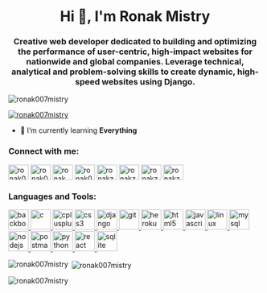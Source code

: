 <h1 align="center">Hi 👋, I'm Ronak Mistry</h1>
<h3 align="center">Creative web developer dedicated to building and optimizing the performance of user-centric, high-impact websites for nationwide and global companies. Leverage technical, analytical and problem-solving skills to create dynamic, high-speed websites using Django.</h3>

<p align="left"> <img src="https://komarev.com/ghpvc/?username=ronak007mistry&label=Profile%20views&color=0e75b6&style=flat" alt="ronak007mistry" /> </p>

<p align="left"> <a href="https://github.com/ryo-ma/github-profile-trophy"><img src="https://github-profile-trophy.vercel.app/?username=ronak007mistry" alt="ronak007mistry" /></a> </p>

- 🌱 I’m currently learning **Everything**

<h3 align="left">Connect with me:</h3>
<p align="left">
<a href="https://dev.to/ronak007mistry" target="blank"><img align="center" src="https://cdn.jsdelivr.net/npm/simple-icons@3.0.1/icons/dev-dot-to.svg" alt="ronak007mistry" height="30" width="40" /></a>
<a href="https://twitter.com/ronak007mistry" target="blank"><img align="center" src="https://cdn.jsdelivr.net/npm/simple-icons@3.0.1/icons/twitter.svg" alt="ronak007mistry" height="30" width="40" /></a>
<a href="https://linkedin.com/in/ronak mistry" target="blank"><img align="center" src="https://cdn.jsdelivr.net/npm/simple-icons@3.0.1/icons/linkedin.svg" alt="ronak mistry" height="30" width="40" /></a>
<a href="https://instagram.com/ronak007mistry" target="blank"><img align="center" src="https://cdn.jsdelivr.net/npm/simple-icons@3.0.1/icons/instagram.svg" alt="ronak007mistry" height="30" width="40" /></a>
<a href="https://www.codechef.com/users/ronakzerocool" target="blank"><img align="center" src="https://cdn.jsdelivr.net/npm/simple-icons@3.1.0/icons/codechef.svg" alt="ronakzerocool" height="30" width="40" /></a>
<a href="https://www.hackerrank.com/ronakzerocool" target="blank"><img align="center" src="https://cdn.jsdelivr.net/npm/simple-icons@3.0.1/icons/hackerrank.svg" alt="ronakzerocool" height="30" width="40" /></a>
<a href="https://codeforces.com/profile/ronakzerocool" target="blank"><img align="center" src="https://cdn.jsdelivr.net/npm/simple-icons@3.0.1/icons/codeforces.svg" alt="ronakzerocool" height="30" width="40" /></a>
<a href="https://www.hackerearth.com/ronakzerocool" target="blank"><img align="center" src="https://cdn.jsdelivr.net/npm/simple-icons@3.0.1/icons/hackerearth.svg" alt="ronakzerocool" height="30" width="40" /></a>
</p>

<h3 align="left">Languages and Tools:</h3>
<p align="left"> <a href="https://backbonejs.org" target="_blank"> <img src="https://devicons.github.io/devicon/devicon.git/icons/backbonejs/backbonejs-original-wordmark.svg" alt="backbonejs" width="40" height="40"/> </a> <a href="https://www.cprogramming.com/" target="_blank"> <img src="https://devicons.github.io/devicon/devicon.git/icons/c/c-original.svg" alt="c" width="40" height="40"/> </a> <a href="https://www.w3schools.com/cpp/" target="_blank"> <img src="https://devicons.github.io/devicon/devicon.git/icons/cplusplus/cplusplus-original.svg" alt="cplusplus" width="40" height="40"/> </a> <a href="https://www.w3schools.com/css/" target="_blank"> <img src="https://devicons.github.io/devicon/devicon.git/icons/css3/css3-original-wordmark.svg" alt="css3" width="40" height="40"/> </a> <a href="https://www.djangoproject.com/" target="_blank"> <img src="https://devicons.github.io/devicon/devicon.git/icons/django/django-original.svg" alt="django" width="40" height="40"/> </a> <a href="https://git-scm.com/" target="_blank"> <img src="https://www.vectorlogo.zone/logos/git-scm/git-scm-icon.svg" alt="git" width="40" height="40"/> </a> <a href="https://heroku.com" target="_blank"> <img src="https://www.vectorlogo.zone/logos/heroku/heroku-icon.svg" alt="heroku" width="40" height="40"/> </a> <a href="https://www.w3.org/html/" target="_blank"> <img src="https://devicons.github.io/devicon/devicon.git/icons/html5/html5-original-wordmark.svg" alt="html5" width="40" height="40"/> </a> <a href="https://developer.mozilla.org/en-US/docs/Web/JavaScript" target="_blank"> <img src="https://devicons.github.io/devicon/devicon.git/icons/javascript/javascript-original.svg" alt="javascript" width="40" height="40"/> </a> <a href="https://www.linux.org/" target="_blank"> <img src="https://devicons.github.io/devicon/devicon.git/icons/linux/linux-original.svg" alt="linux" width="40" height="40"/> </a> <a href="https://www.mysql.com/" target="_blank"> <img src="https://devicons.github.io/devicon/devicon.git/icons/mysql/mysql-original-wordmark.svg" alt="mysql" width="40" height="40"/> </a> <a href="https://nodejs.org" target="_blank"> <img src="https://devicons.github.io/devicon/devicon.git/icons/nodejs/nodejs-original-wordmark.svg" alt="nodejs" width="40" height="40"/> </a> <a href="https://postman.com" target="_blank"> <img src="https://www.vectorlogo.zone/logos/getpostman/getpostman-icon.svg" alt="postman" width="40" height="40"/> </a> <a href="https://www.python.org" target="_blank"> <img src="https://devicons.github.io/devicon/devicon.git/icons/python/python-original.svg" alt="python" width="40" height="40"/> </a> <a href="https://reactjs.org/" target="_blank"> <img src="https://devicons.github.io/devicon/devicon.git/icons/react/react-original-wordmark.svg" alt="react" width="40" height="40"/> </a> <a href="https://www.sqlite.org/" target="_blank"> <img src="https://www.vectorlogo.zone/logos/sqlite/sqlite-icon.svg" alt="sqlite" width="40" height="40"/> </a> </p>

<p><img align="left" src="https://github-readme-stats.vercel.app/api/top-langs?username=ronak007mistry&show_icons=true&locale=en&layout=compact" alt="ronak007mistry" /></p>

<p>&nbsp;<img align="center" src="https://github-readme-stats.vercel.app/api?username=ronak007mistry&show_icons=true&locale=en" alt="ronak007mistry" /></p>

<p><img align="center" src="https://github-readme-streak-stats.herokuapp.com/?user=ronak007mistry&" alt="ronak007mistry" /></p>
